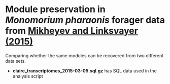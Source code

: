 # Module preservation in *Monomorium pharaonis* forager data from [Mikheyev and Linksvayer (2015)](http://elifesciences.org/content/early/2015/01/23/eLife.04775)

Comparing whether the same modules can be recovered from two different data sets. 

- **claire_transcriptomes_2015-03-05.sql.gz** has SQL data used in the analysis script
